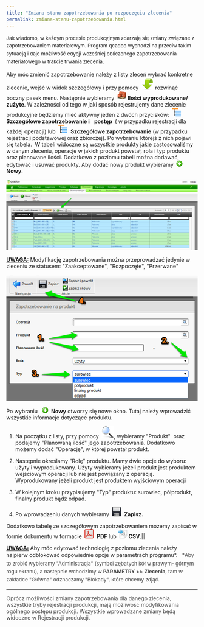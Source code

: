 ```yaml
---
title: "Zmiana stanu zapotrzebowania po rozpoczęciu zlecenia"
permalink: zmiana-stanu-zapotrzebowania.html 
---
```

<font size="2"><span style="line-height:1.6">
Jak wiadomo, w każdym procesie produkcyjnym zdarzają się zmiany związane z zapotrzebowaniem materiałowym. Program qcadoo wychodzi na przeciw takim sytuacją i daje możliwość edycji wcześniej obliczonego zapotrzebowania materiałowego w trakcie trwania zlecenia.
</span></font>
  

Aby móc zmienić zapotrzebowanie należy z listy zleceń wybrać konkretne zlecenie, wejść w widok szczegółowy i przy pomocy&nbsp; ![](/images/dropdownIcon32.png)&nbsp;rozwinąć boczny pasek menu. Następnie wybieramy&nbsp; **![](/images/iconProducts24.png)&nbsp;Ilości wyprodukowane/ zużyte**. W zależności od tego w jaki sposób rejestrujemy dane zlecenie produkcyjne będziemy mieć aktywny jeden z dwóch przycisków:&nbsp; ![](/images/genealogyIcon24.png)&nbsp; **Szczegółowe zapotrzebowanie i** &nbsp; **postęp&nbsp;** ( w przypadku rejestracji dla każdej operacji) lub&nbsp; ![](/images/genealogyIcon24.png)&nbsp; **Szczegółowe zapotrzebowanie** (w przypadku rejestracji podstawowej oraz zbiorczej). Po wybraniu którejś z nich pojawi się tabela. &nbsp;W tabeli widoczne są wszystkie produkty jakie zastosowaliśmy w danym zleceniu, operacje w jakich produkt powstał, rola i typ produktu oraz planowane ilości. Dodatkowo z poziomu tabeli można dodawać, edytować i usuwać produkty. Aby dodać nowy produkt wybieramy&nbsp; ![](/images/newIcon16.png)&nbsp; **Nowy**.&nbsp;

[![](/images/szczeg%C3%B3%C5%82owe%20zapotrzebowanie-%20tabela-%20strza%C5%82ki.png)](/images/szczeg%C3%B3%C5%82owe%20zapotrzebowanie-%20tabela-%20strza%C5%82ki.png)

  

<u><b>UWAGA:</b></u> Modyfikację zapotrzebowania można przeprowadzać jedynie w zleceniu ze statusem: "Zaakceptowane", "Rozpoczęte", "Przerwane" 
&nbsp; &nbsp;

 ![](/images/szczeg%C3%B3%C5%82owe%20zapotrzebowanie-%20dodaj%20nowy-%20strza%C5%82ki.png)

Po wybraniu&nbsp;&nbsp; ![](/images/newIcon16.png)&nbsp; **Nowy** otworzy się nowe okno. Tutaj należy wprowadzić wszystkie informacje dotyczące produktu.

1. Na początku z listy, przy pomocy&nbsp; ![](/images/lupka.png), wybieramy "Produkt" &nbsp;oraz podajemy "Planowaną ilość" jego zapotrzebowania. Dodatkowo możemy dodać "Operację", w której powstał produkt.&nbsp;  
  
2. Następnie określamy "Rolę" produktu. Mamy dwie opcje do wyboru: użyty i wyprodukowany. Użyty wybieramy jeżeli produkt jest produktem wejściowym operacji lub nie jest powiązany z operacją. Wyprodukowany jeżeli produkt jest produktem wyjściowym operacji  
  
3. W kolejnym kroku przypisujemy "Typ" produktu: surowiec, półprodukt, finalny produkt bądź odpad.&nbsp;  
  
4. Po wprowadzeniu danych wybieramy&nbsp; ![](/images/zapisz.png)&nbsp; **Zapisz.&nbsp;**

Dodatkowo tabelę ze szczegółowym zapotrzebowaniem możemy zapisać w formie dokumentu w formacie&nbsp; ![](/images/pdfIcon24.png) &nbsp;**PDF** lub ![](/images/exportToCsvIcon24.png)&nbsp;**CSV**.||  
  
  

<u><b>UWAGA:</b></u> Aby móc edytować technologię z poziomu zlecenia należy najpierw odblokować odpowiednie opcje w parametrach programu\*.
<font color="#444444">  *</font><font color="#444444"><span style="font-size:10pt;line-height:21.333332061767578px;background-color:transparent">Aby to zrobić wybieramy "Administracja" (symbol zębatych kół w prawym- górnym rogu ekranu), a następnie wchodzimy w </span><b style="font-size:10pt;line-height:21.333332061767578px;background-color:transparent">PARAMETRY &gt;&gt; Zlecenia</b><span style="font-size:10pt;line-height:21.333332061767578px;background-color:transparent">, tam w zakładce "Główna" odznaczamy "Blokady", które chcemy zdjąć.</span></font>

* * *

<font color="#444444">Oprócz możliwości zmiany zapotrzebowania dla danego zlecenia, wszystkie tryby rejestracji produkcji, mają możliwość modyfikowania ogólnego postępu produkcji. Wszystkie wprowadzane zmiany będą widoczne w Rejestracji produkcji. </font>

